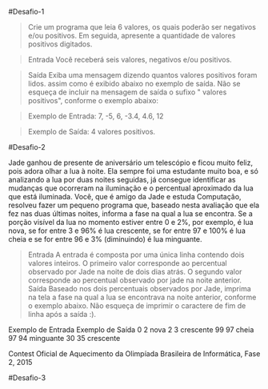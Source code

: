 #Desafio-1

> Crie um programa que leia 6 valores, os quais poderão ser negativos e/ou positivos. Em seguida, apresente a quantidade de valores positivos digitados.

> Entrada
Você receberá seis valores, negativos e/ou positivos.

> Saída
Exiba uma mensagem dizendo quantos valores positivos foram lidos. assim como é exibido abaixo no exemplo de saída. Não se esqueça de incluir na mensagem de saída o sufixo " valores positivos", conforme o exemplo abaixo:

> Exemplo de Entrada:
    7, -5, 6, -3.4, 4.6, 12

> Exemplo de Saída: 
    4 valores positivos.

#Desafio-2

Jade ganhou de presente de aniversário um telescópio e ficou muito feliz, pois adora olhar a lua à noite. Ela sempre foi uma estudante muito boa, e só analizando a lua por duas noites seguidas, já consegue identificar as mudanças que ocorreram na iluminação e o percentual aproximado da lua que está iluminada.
Você, que é amigo da Jade e estuda Computação, resolveu fazer um pequeno programa que, baseado nesta avaliação que ela fez nas duas últimas noites, informa a fase na qual a lua se encontra. Se a porção visível da lua no momento estiver entre 0 e 2%, por exemplo, é lua nova, se for entre 3 e 96% é lua crescente, se for entre 97 e 100% é lua cheia e se for entre 96 e 3% (diminuindo) é lua minguante.

> Entrada 
A entrada é composta por uma única linha contendo dois valores inteiros. O primeiro valor corresponde ao percentual observado por Jade na noite de dois dias atrás. O segundo valor corresponde ao percentual observado por jade na noite anterior.
>Saída 
Baseado nos dois percentuais observados por Jade, imprima na tela a fase na qual a lua se encontrava na noite anterior, conforme o exemplo abaixo. Não esqueça de imprimir o caractere de fim de linha após a saída :).

Exemplo de Entrada	Exemplo de Saída
0 2                  nova
2 3                  crescente
99 97                cheia
97 94                minguante
30 35                crescente

Contest Oficial de Aquecimento da Olimpíada Brasileira de Informática, Fase 2, 2015

#Desafio-3



